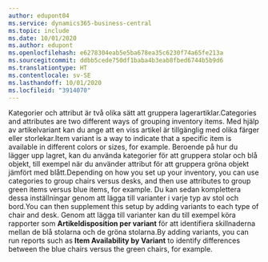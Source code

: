 ```yaml
---
author: edupont04
ms.service: dynamics365-business-central
ms.topic: include
ms.date: 10/01/2020
ms.author: edupont
ms.openlocfilehash: e6278304eab5e5ba678ea35c6230f74a65fe213a
ms.sourcegitcommit: ddbb5cede750df1baba4b3eab8fbed6744b5b9d6
ms.translationtype: HT
ms.contentlocale: sv-SE
ms.lasthandoff: 10/01/2020
ms.locfileid: "3914070"
---
```

<span data-ttu-id="df7d6-101">Kategorier och attribut är två olika sätt att gruppera lagerartiklar.</span><span class="sxs-lookup"><span data-stu-id="df7d6-101">Categories and attributes are two different ways of grouping inventory items.</span></span> <span data-ttu-id="df7d6-102">Med hjälp av artikelvariant kan du ange att en viss artikel är tillgänglig med olika färger eller storlekar.</span><span class="sxs-lookup"><span data-stu-id="df7d6-102">Item variant is a way to indicate that a specific item is available in different colors or sizes, for example.</span></span> <span data-ttu-id="df7d6-103">Beroende på hur du lägger upp lagret, kan du använda kategorier för att gruppera stolar och blå objekt, till exempel när du använder attribut för att gruppera gröna objekt jämfört med blått.</span><span class="sxs-lookup"><span data-stu-id="df7d6-103">Depending on how you set up your inventory, you can use categories to group chairs versus desks, and then use attributes to group green items versus blue items, for example.</span></span> <span data-ttu-id="df7d6-104">Du kan sedan komplettera dessa inställningar genom att lägga till varianter i varje typ av stol och bord.</span><span class="sxs-lookup"><span data-stu-id="df7d6-104">You can then supplement this setup by adding variants to each type of chair and desk.</span></span> <span data-ttu-id="df7d6-105">Genom att lägga till varianter kan du till exempel köra rapporter som **Artikeldisposition per variant** för att identifiera skillnaderna mellan de blå stolarna och de gröna stolarna.</span><span class="sxs-lookup"><span data-stu-id="df7d6-105">By adding variants, you can run reports such as **Item Availability by Variant** to identify differences between the blue chairs versus the green chairs, for example.</span></span>
